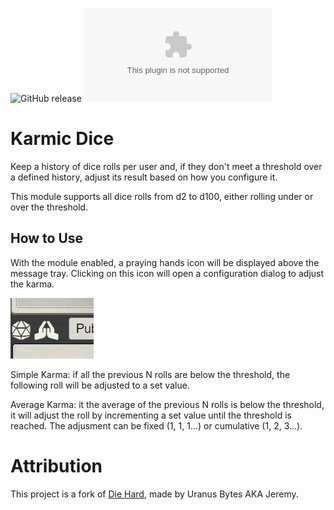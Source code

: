 ![GitHub release](https://img.shields.io/github/release-date/mclemente/fvtt-karma)
![GitHub Releases](https://img.shields.io/github/downloads/mclemente/fvtt-karma/latest/module.zip)

# Karmic Dice

Keep a history of dice rolls per user and, if they don't meet a threshold over a defined history, adjust its result based on how you configure it.

This module supports all dice rolls from d2 to d100, either rolling under or over the threshold.

## How to Use

With the module enabled, a praying hands icon will be displayed above the message tray. Clicking on this icon will open a configuration dialog to adjust the karma.

![](docs/karma-0.jpg)

Simple Karma: if all the previous N rolls are below the threshold, the following roll will be adjusted to a set value.

Average Karma: it the average of the previous N rolls is below the threshold, it will adjust the roll by incrementing a set value until the threshold is reached. The adjusment can be fixed (1, 1, 1...) or cumulative (1, 2, 3...).

# Attribution

This project is a fork of [Die Hard](https://github.com/UranusBytes/foundry-die-hard), made by Uranus Bytes AKA Jeremy.
